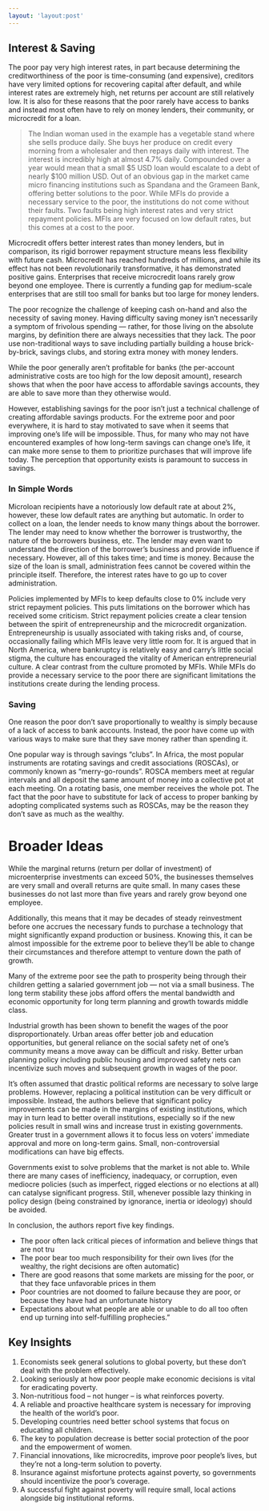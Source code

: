 ```yaml
---
layout: 'layout:post'
---
```


## Interest & Saving
The poor pay very high interest rates, in part because determining the creditworthiness of the poor is time-consuming (and expensive), creditors have very limited options for recovering capital after default, and while interest rates are extremely high, net returns per account are still relatively low. It is also for these reasons that the poor rarely have access to banks and instead most often have to rely on money lenders, their community, or microcredit for a loan.

> The Indian woman used in the example has a vegetable stand where she sells produce daily. She buys her produce on credit every morning from a wholesaler and then repays daily with interest. The interest is incredibly high at almost 4.7% daily. Compounded over a year would mean that a small $5 USD loan would escalate to a debt of nearly $100 million USD. Out of an obvious gap in the market came micro financing institutions such as Spandana and the Grameen Bank, offering better solutions to the poor. While MFIs do provide a necessary service to the poor, the institutions do not come without their faults. Two faults being high interest rates and very strict repayment policies. MFIs are very focused on low default rates, but this comes at a cost to the poor.

Microcredit offers better interest rates than money lenders, but in comparison, its rigid borrower repayment structure means less flexibility with future cash. Microcredit has reached hundreds of millions, and while its effect has not been revolutionarily transformative, it has demonstrated positive gains. Enterprises that receive microcredit loans rarely grow beyond one employee. There is currently a funding gap for medium-scale enterprises that are still too small for banks but too large for money lenders.

The poor recognize the challenge of keeping cash on-hand and also the necessity of saving money. Having difficulty saving money isn’t necessarily a symptom of frivolous spending — rather, for those living on the absolute margins, by definition there are always necessities that they lack. The poor use non-traditional ways to save including partially building a house brick-by-brick, savings clubs, and storing extra money with money lenders.

While the poor generally aren’t profitable for banks (the per-account administrative costs are too high for the low deposit amount), research shows that when the poor have access to affordable savings accounts, they are able to save more than they otherwise would.

However, establishing savings for the poor isn’t just a technical challenge of creating affordable savings products. For the extreme poor and poor everywhere, it is hard to stay motivated to save when it seems that improving one’s life will be impossible. Thus, for many who may not have encountered examples of how long-term savings can change one’s life, it can make more sense to them to prioritize purchases that will improve life today. The perception that opportunity exists is paramount to success in savings.

### In Simple Words
Microloan recipients have a notoriously low default rate at about 2%, however, these low default rates are anything but automatic. In order to collect on a loan, the lender needs to know many things about the borrower. The lender may need to know whether the borrower is trustworthy, the nature of the borrowers business, etc. The lender may even want to understand the direction of the borrower’s business and provide influence if necessary. However, all of this takes time; and time is money. Because the size of the loan is small, administration fees cannot be covered within the principle itself. Therefore, the interest rates have to go up to cover administration.

Policies implemented by MFIs to keep defaults close to 0% include very strict repayment policies. This puts limitations on the borrower which has received some criticism. Strict repayment policies create a clear tension between the spirit of entrepreneurship and the microcredit organization. Entrepreneurship is usually associated with taking risks and, of course, occasionally failing which MFIs leave very little room for. It is argued that in North America, where bankruptcy is relatively easy and carry’s little social stigma, the culture has encouraged the vitality of American entrepreneurial culture. A clear contrast from the culture promoted by MFIs. While MFIs do provide a necessary service to the poor there are significant limitations the institutions create during the lending process.

### Saving
One reason the poor don’t save proportionally to wealthy is simply because of a lack of access to bank accounts. Instead, the poor have come up with various ways to make sure that they save money rather than spending it.

One popular way is through savings “clubs”. In Africa, the most popular instruments are rotating savings and credit associations (ROSCAs), or commonly known as “merry-go-rounds”. ROSCA members meet at regular intervals and all deposit the same amount of money into a collective pot at each meeting. On a rotating basis, one member receives the whole pot. The fact that the poor have to substitute for lack of access to proper banking by adopting complicated systems such as ROSCAs, may be the reason they don’t save as much as the wealthy.

# Broader Ideas
While the marginal returns (return per dollar of investment) of microenterprise investments can exceed 50%, the businesses themselves are very small and overall returns are quite small. In many cases these businesses do not last more than five years and rarely grow beyond one employee.

Additionally, this means that it may be decades of steady reinvestment before one accrues the necessary funds to purchase a technology that might significantly expand production or business. Knowing this, it can be almost impossible for the extreme poor to believe they’ll be able to change their circumstances and therefore attempt to venture down the path of growth.

Many of the extreme poor see the path to prosperity being through their children getting a salaried government job — not via a small business. The long term stability these jobs afford offers the mental bandwidth and economic opportunity for long term planning and growth towards middle class.

Industrial growth has been shown to benefit the wages of the poor disproportionately.
Urban areas offer better job and education opportunities, but general reliance on the social safety net of one’s community means a move away can be difficult and risky. Better urban planning policy including public housing and improved safety nets can incentivize such moves and subsequent growth in wages of the poor.

It’s often assumed that drastic political reforms are necessary to solve large problems. However, replacing a political institution can be very difficult or impossible. Instead, the authors believe that significant policy improvements can be made in the margins of existing institutions, which may in turn lead to better overall institutions, especially so if the new policies result in small wins and increase trust in existing governments. Greater trust in a government allows it to focus less on voters’ immediate approval and more on long-term gains. Small, non-controversial modifications can have big effects.

Governments exist to solve problems that the market is not able to. While there are many cases of inefficiency, inadequacy, or corruption, even mediocre policies (such as imperfect, rigged elections or no elections at all) can catalyse significant progress. Still, whenever possible lazy thinking in policy design (being constrained by ignorance, inertia or ideology) should be avoided.

In conclusion, the authors report five key findings.
- The poor often lack critical pieces of information and believe things that are not tru
- The poor bear too much responsibility for their own lives (for the wealthy, the right decisions are often automatic)
- There are good reasons that some markets are missing for the poor, or that they face unfavorable prices in them
- Poor countries are not doomed to failure because they are poor, or because they have had an unfortunate history
- Expectations about what people are able or unable to do all too often end up turning into self-fulfilling prophecies.”

## Key Insights
1. Economists seek general solutions to global poverty, but these don’t deal with the problem effectively.
2. Looking seriously at how poor people make economic decisions is vital for eradicating poverty.
3. Non-nutritious food – not hunger – is what reinforces poverty.
4. A reliable and proactive healthcare system is necessary for improving the health of the world’s poor.
5. Developing countries need better school systems that focus on educating all children.
6. The key to population decrease is better social protection of the poor and the empowerment of women.
7. Financial innovations, like microcredits, improve poor people’s lives, but they’re not a long-term solution to poverty.
8. Insurance against misfortune protects against poverty, so governments should incentivize the poor’s coverage.
9. A successful fight against poverty will require small, local actions alongside big institutional reforms.